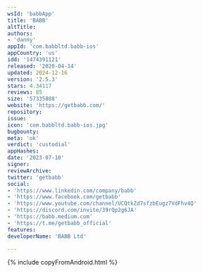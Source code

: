 ```yaml
---
wsId: 'babbApp'
title: 'BABB'
altTitle: 
authors:
- 'danny'
appId: 'com.babbltd.babb-ios'
appCountry: 'us'
idd: '1474391121'
released: '2020-04-14'
updated: 2024-12-16
version: '2.5.3'
stars: 4.34117
reviews: 85
size: '57335808'
website: 'https://getbabb.com/'
repository: 
issue: 
icon: 'com.babbltd.babb-ios.jpg'
bugbounty: 
meta: 'ok'
verdict: 'custodial'
appHashes: 
date: '2023-07-10'
signer: 
reviewArchive: 
twitter: 'getbabb'
social:
- 'https://www.linkedin.com/company/babb'
- 'https://www.facebook.com/getbabb'
- 'https://www.youtube.com/channel/UCQtkZd7sfzbEugz7VdFhv4Q'
- 'https://discord.com/invite/39rQp2g6JA'
- 'https://babb.medium.com'
- 'https://t.me/getbabb_official'
features: 
developerName: 'BABB Ltd'

---
```


{% include copyFromAndroid.html %}
